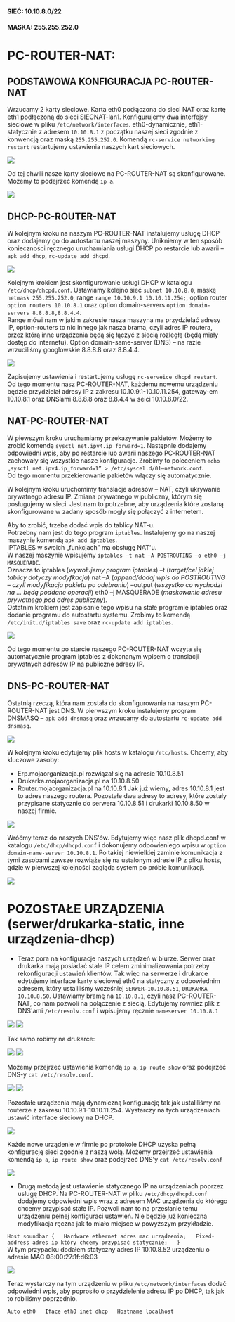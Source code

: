 #### SIEĆ: 10.10.8.0/22
#### MASKA: 255.255.252.0

# PC-ROUTER-NAT:
## PODSTAWOWA KONFIGURACJA PC-ROUTER-NAT

Wrzucamy 2 karty sieciowe.
Karta eth0 podłączona do sieci NAT oraz kartę eth1 podłączoną do sieci SIECNAT-lan1.
Konfigurujemy dwa interfejsy sieciowe w pliku ``/etc/network/interfaces``. eth0-dynamicznie, eth1-statycznie z adresem ``10.10.8.1`` z początku naszej sieci zgodnie z konwencją oraz maską ``255.255.252.0``. 
Komendą ``rc-service networking restart`` restartujemy ustawienia naszych kart sieciowych.

![](1.png)

Od tej chwili nasze karty sieciowe na PC-ROUTER-NAT są skonfigurowane. Możemy to podejrzeć komendą ``ip a``.

![](2.png)

## DHCP-PC-ROUTER-NAT
W kolejnym kroku na naszym PC-ROUTER-NAT instalujemy usługę DHCP oraz dodajemy go do autostartu naszej maszyny. Unikniemy w ten sposób konieczności ręcznego uruchamiania usługi DHCP po restarcie lub awarii – ``apk add dhcp``, ``rc-update add dhcpd``.

![](3.png)

Kolejnym krokiem jest skonfigurowanie usługi DHCP w katalogu ``/etc/dhcp/dhcpd.conf``.
Ustawiamy kolejno sieć ``subnet 10.10.8.0``, maskę ``netmask 255.255.252.0``, range ``range 10.10.9.1 10.10.11.254;``, option router ``option routers 10.10.8.1`` oraz option domain-servers ``option domain-servers 8.8.8.8,8.8.4.4``.  
Range mówi nam w jakim zakresie nasza maszyna ma przydzielać adresy IP, option-routers to nic innego jak nasza brama, czyli adres IP routera, przez którą inne urządzenia będą się łączyć z siecią rozległą (będą miały dostęp do internetu). Option domain-same-server (DNS) – na razie wrzuciliśmy googlowskie 8.8.8.8 oraz 8.8.4.4.

![](4.png)

Zapisujemy ustawienia i restartujemy usługę ``rc-serveice dhcpd restart``.  
Od tego momentu nasz PC-ROUTER-NAT, każdemu nowemu urządzeniu będzie przydzielał adresy IP z zakresu 10.10.9.1-10.10.11.254, gateway-em 10.10.8.1 oraz DNS’ami 8.8.8.8 oraz 8.8.4.4 w seici 10.10.8.0/22.

## NAT-PC-ROUTER-NAT
W piewszym kroku uruchamiamy przekazywanie pakietów. Możemy to zrobić komendą ``sysctl net.ipv4.ip_forward=1``. Następnie dodajemy odpowiedni wpis, aby po restarcie lub awarii naszego PC-ROUTER-NAT zachowały się wszystkie nasze konfiguracje.  Zrobimy to poleceniem ``echo „sysctl net.ipv4.ip_forward=1” > /etc/syscel.d/01—network.conf``.  
Od tego momentu przekierowanie pakietów włączy się automatycznie.

W kolejnym kroku uruchomimy translacje adresów – NAT, czyli ukrywanie prywatnego adresu IP. Zmiana prywatnego w publiczny, którym się posługujemy w sieci. Jest nam to potrzebne, aby urządzenia które zostaną skonfigurowane w zadany sposób mogły się połączyć z internetem.

Aby to zrobić, trzeba dodać wpis do tablicy NAT-u.  
Potrzebny nam jest do tego program ``iptables``. Instalujemy go na naszej maszynie komendą ``apk add iptables``.  
IPTABLES w swoich „funkcjach” ma obsługę NAT'u.  
W naszej maszynie wpisujemy ``iptables –t nat –A POSTROUTING –o eth0 –j MASQUERADE``.  
Oznacza to iptables (*wywołujemy program iptables*) –t (*target/cel jakiej tablicy dotyczy modyfkacja*) nat –A (*append/dodaj wpis do POSTROUTING – czyli modyfikacja pakietu po odebraniu*) –output (*wszystko co wychodzi na ... będą poddane operacji*) eth0 –j MASQUERADE (*maskowanie adresu prywatnego pod adres publiczny*).  
Ostatnim krokiem jest zapisanie tego wpisu na stałe programie iptables oraz dodanie programu do autostartu systemu. Zrobimy to komendą ``/etc/init.d/iptables save`` oraz  ``rc-update add iptables``.

![](5.png)

Od tego momentu po starcie naszego PC-ROUTER-NAT wczyta się automatycznie program iptables z dokonanym wpisem o translacji prywatnych adresów IP na publiczne adresy IP.

## DNS-PC-ROUTER-NAT
Ostatnią rzeczą, która nam została do skonfigurowania na naszym PC-ROUTER-NAT jest DNS.
W pierwszym kroku instalujemy program DNSMASQ – ``apk add dnsmasq`` oraz wrzucamy do autostartu ``rc-update add dnsmasq``.

![](6.png)

W kolejnym kroku edytujemy plik hosts w katalogu ``/etc/hosts``. Chcemy, aby kluczowe zasoby: 
* Erp.mojaorganizacja.pl rozwiązał się na adresie 10.10.8.51
* Drukarka.mojaorganizacja.pl na 10.10.8.50
* Router.mojaorganizacja.pl na 10.10.8.1
Jak już wiemy, adres 10.10.8.1 jest to adres naszego routera. Pozostałe dwa adresy to adresy, które zostały przypisane statycznie do serwera 10.10.8.51 i drukarki 10.10.8.50 w naszej firmie. 

![](7.png)

Wróćmy teraz do naszych DNS'ów. Edytujemy więc nasz plik dhcpd.conf w katalogu ``/etc/dhcp/dhcpd.conf`` i dokonujemy odpowieniego wpisu w ``option domain-name-server 10.10.8.1``. Po takiej niewielkiej zaminie komunikacja z tymi zasobami zawsze rozwiąże się na ustalonym adresie IP z pliku hosts, gdzie w pierwszej kolejności zagląda system po próbie komunikacji. 

![](8.png)

# POZOSTAŁE URZĄDZENIA (serwer/drukarka-static, inne urządzenia-dhcp)
* Teraz pora na konfiguracje naszych urządzeń w biurze. Serwer oraz drukarka mają posiadać stałe IP celem zminimalizowania potrzeby rekonfiguracji ustawień klientów. Tak więc na serwerze i drukarce edytujemy interface karty sieciowej eth0 na statyczny z odpowiednim adresem, który ustaliliśmy wcześniej ``SERWER-10.10.8.51``, ``DRUKARKA 10.10.8.50``. Ustawiamy bramę na ``10.10.8.1``, czyli nasz PC-ROUTER-NAT, co nam pozwoli na połączenie z siecią. Edytujemy również plik z DNS'ami ``/etc/resolv.conf`` i wpisujemy ręcznie ``nameserver 10.10.8.1``

![](9.png)
![](10.png)
 
Tak samo robimy na drukarce: 

![](11.png)
![](12.png)
 
Możemy przejrzeć ustawienia komendą ``ip a``, ``ip route show`` oraz podejrzeć DNS-y ``cat /etc/resolv.conf``. 

![](13.png)
![](14.png)
 
Pozostałe urządzenia mają dynamiczną konfigurację tak jak ustaliliśmy na routerze z zakresu 10.10.9.1-10.10.11.254. Wystarczy na tych urządzeniach ustawić interface sieciowy na DHCP.

![](15.png)

Każde nowe urządenie w firmie po protokole DHCP uzyska pełną konfigurację sieci zgodnie z naszą wolą. Możemy przejrzeć ustawienia komendą ``ip a``, ``ip route show`` oraz podejrzeć DNS'y ``cat /etc/resolv.conf`` 

![](16.png)

* Drugą metodą jest ustawienie statycznego IP na urządzeniach poprzez usługę DHCP. Na PC-ROUTER-NAT w pliku ``/etc/dhcp/dhcpd.conf`` dodajemy odpowiedni wpis wraz z adresem MAC urządzenia do którego chcemy przypisać stałe IP. Pozwoli nam to na przesłanie temu urządzeniu pełnej konfiguraci ustawień. Nie będzie już konieczna modyfikacja ręczna jak to miało miejsce w powyższym przykładzie.

``Host soundbar {  
Hardware ethernet adres mac urządzenia;  
Fixed-address adres ip który chcemy przypisać statycznie;  
}``  
W tym przypadku dodałem statyczny adres IP 10.10.8.52 urządzeniu o adresie MAC 08:00:27:1f:d6:03 

![](17.png)

Teraz wystarczy na tym urządzeniu w pliku ``/etc/network/interfaces`` dodać odpowiedni wpis, aby poprosiło o przydzielenie adresu IP po DHCP, tak jak to robiliśmy poprzednio.

``Auto eth0  
Iface eth0 inet dhcp  
Hostname localhost``
